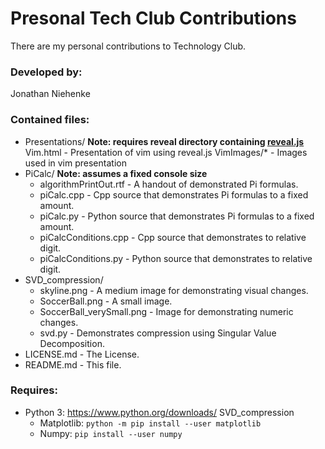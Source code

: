 # Presonal Tech Club Contributions

There are my personal contributions to Technology Club.

### Developed by:
Jonathan Niehenke

### Contained files:

- Presentations/ **Note: requires reveal directory containing [reveal.js](https://github.com/hakimel/reveal.js)**
    Vim.html - Presentation of vim using reveal.js
    VimImages/* - Images used in vim presentation
- PiCalc/ **Note: assumes a fixed console size**
    - algorithmPrintOut.rtf - A handout of demonstrated Pi formulas.
    - piCalc.cpp - Cpp source that demonstrates Pi formulas to a fixed amount.
    - piCalc.py - Python source that demonstrates Pi formulas to a fixed amount. 
    - piCalcConditions.cpp - Cpp source that demonstrates to relative digit.
    - piCalcConditions.py - Python source that demonstrates to relative digit.
- SVD_compression/
    - skyline.png - A medium image for demonstrating visual changes.
    - SoccerBall.png - A small image.
    - SoccerBall_verySmall.png - Image for demonstrating numeric changes.
    - svd.py - Demonstrates compression using Singular Value Decomposition.
- LICENSE.md - The License.
- README.md - This file.

### Requires:

- Python 3: <https://www.python.org/downloads/>
SVD_compression
    - Matplotlib: `python -m pip install --user matplotlib`
    - Numpy: `pip install --user numpy`

